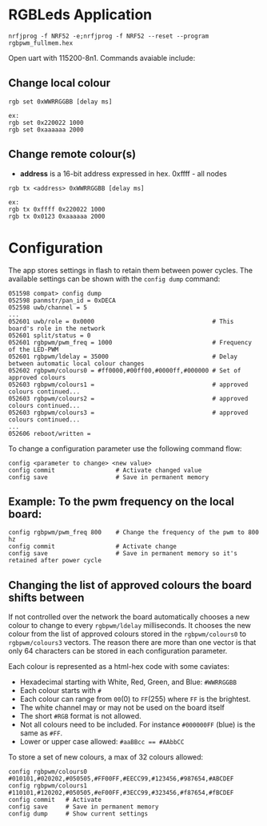 # RGBLeds Application


```
nrfjprog -f NRF52 -e;nrfjprog -f NRF52 --reset --program rgbpwm_fullmem.hex
```

Open uart with 115200-8n1. Commands avaiable include:  

## Change local colour

```
rgb set 0xWWRRGGBB [delay ms]

ex:
rgb set 0x220022 1000
rgb set 0xaaaaaa 2000
```

## Change remote colour(s)

- **address** is a 16-bit address expressed in hex. 0xffff - all nodes

```
rgb tx <address> 0xWWRRGGBB [delay ms]

ex:
rgb tx 0xffff 0x220022 1000
rgb tx 0x0123 0xaaaaaa 2000
```

# Configuration

The app stores settings in flash to retain them between power cycles.
The available settings can be shown with the ```config dump``` command:

```
051598 compat> config dump
052598 panmstr/pan_id = 0xDECA
052598 uwb/channel = 5
...
052601 uwb/role = 0x0000                                 # This board's role in the network
052601 split/status = 0
052601 rgbpwm/pwm_freq = 1000                            # Frequency of the LED-PWM
052601 rgbpwm/ldelay = 35000                             # Delay between automatic local colour changes
052602 rgbpwm/colours0 = #ff0000,#00ff00,#0000ff,#000000 # Set of approved colours
052603 rgbpwm/colours1 =                                 # approved colours continued...
052603 rgbpwm/colours2 =                                 # approved colours continued...
052603 rgbpwm/colours3 =                                 # approved colours continued...
...
052606 reboot/written = 

```

To change a configuration parameter use the following command flow:

```
config <parameter to change> <new value>
config commit                 # Activate changed value
config save                   # Save in permanent memory
```


## Example: To the pwm frequency on the local board:

```
config rgbpwm/pwm_freq 800    # Change the frequency of the pwm to 800 hz
config commit                 # Activate change
config save                   # Save in permanent memory so it's retained after power cycle
```

## Changing the list of approved colours the board shifts between

If not controlled over the network the board automatically chooses a new colour
to change to every ```rgbpwm/ldelay``` milliseconds. It chooses the new colour
from the list of approved colours stored in the ```rgbpwm/colours0``` to ```rgbpwm/colours3```
vectors. The reason there are more than one vector is that only 64 characters can be stored
in each configuration parameter.

Each colour is represented as a html-hex code with some caviates:

- Hexadecimal starting with White, Red, Green, and Blue: ```#WWRRGGBB```
- Each colour starts with ```#```
- Each colour can range from ```00```(0) to ```FF```(255) where ```FF``` is the brightest.
- The white channel may or may not be used on the board itself
- The short ```#RGB``` format is not allowed.
- Not all colours need to be included. For instance ```#000000FF``` (blue) is the same as ```#FF```.
- Lower or upper case allowed: ```#aaBBcc == #AAbbCC```

To store a set of new colours, a max of 32 colours allowed:

```
config rgbpwm/colours0 #010101,#020202,#050505,#FF00FF,#EECC99,#123456,#987654,#ABCDEF
config rgbpwm/colours1 #110101,#120202,#050505,#eF00FF,#3ECC99,#323456,#f87654,#fBCDEF
config commit   # Activate
config save     # Save in permanent memory
config dump     # Show current settings
```
